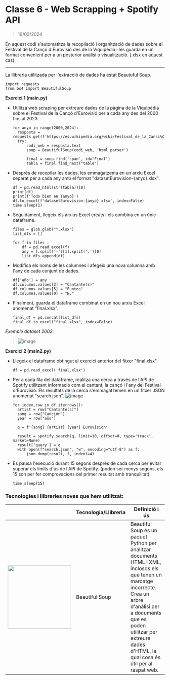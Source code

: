 # Classe 6 - Web Scrapping + Spotify API 
> 19/03/2024

En aquest codi s'automatitza la recopilació i organització de dades sobre el Festival de la Cançó d'Eurovisió des de la Viquipèdia i les guarda en un format convenient per a un posterior anàlisi o visualització. (.xlsx en aquest cas) 

<hr>
La llibreria utilitzada per l'extracció de dades ha estat Beautuful Soup.

```
import requests
from bs4 import BeautifulSoup
```

**Exercici 1 (main.py)**
- Utilitza web scraping per extreure dades de la pàgina de la Viquipèdia sobre el Festival de la Cançó d'Eurovisió per a cada any des del 2000 fins al 2023.
  ```
  for anyo in range(2000,2024):
    resposta = requests.get(f'https://es.wikipedia.org/wiki/Festival_de_la_Canci%C3%B3n_de_Eurovisi%C3%B3n_{anyo}')
    try:
        codi_web = resposta.text
        soup = BeautifulSoup(codi_web, 'html.parser')

        final = soup.find('span', id='Final')
        tabla = final.find_next("table")
  ```
- Després de recopilar les dades, les emmagatzema en un arxiu Excel separat per a cada any amb el format "datasetEurovision-{anyo}.xlsx".
  ```
  df = pd.read_html(str(tabla))[0]
  print(df)
  print(f'Todo bien en {anyo}')
  df.to_excel(f'datasetEurovision-{anyo}.xlsx', index=False)
  time.sleep(1)
  ```
- Seguidament, llegeix els arxius Excel creats i els combina en un únic dataframe.
  ```
  files = glob.glob("*.xlsx")
  list_dfs = []
  
  for f in files :
      df = pd.read_excel(f)
      any = f.split('-')[1].split('.')[0]
      list_dfs.append(df)
  ```
- Modifica els noms de les columnes i afegeix una nova columna amb l'any de cada conjunt de dades.
  ```
  df['año'] = any
  df.columns.values[2] = "Cantante(s)"
  df.columns.values[5] = "Puntos"
  df.columns.values[0] = "N."
  ```

- Finalment, guarda el dataframe combinat en un nou arxiu Excel anomenat "final.xlsx".
  ```
  final_df = pd.concat(list_dfs)
  final_df.to_excel("final.xlsx", index=False)
  ```
  
_Exemple dataset 2002_:
  > ![image](https://github.com/albertarrebola08/bigdataUABopt4/assets/104431726/faaf885a-b0b6-4b36-b224-965f97779b6b)

**Exercici 2 (main2.py)**
- Llegeix el dataframe obtingut al exercici anterior del fitxer "final.xlsx".
  ```
  df = pd.read_excel('final.xlsx')
  ```
- Per a cada fila del dataframe, realitza una cerca a través de l'API de Spotify utilitzant informació com el cantant, la cançó i l'any del Festival d'Eurovisió. Els resultats de la cerca s'emmagatzemen en un fitxer JSON anomenat "search.json".
  ![image](https://github.com/albertarrebola08/bigdataUABopt4/assets/104431726/ccb20c7b-f1f8-4a26-8aef-1b29f1c05840)
  ```
  for index,row in df.iterrows():
    artist = row["Cantante(s)"]
    song = row["Canción"]
    year = row["año"]

    q = f'{song} {artist} {year} Eurovision'

    result = spotify.search(q, limit=10, offset=0, type='track', market=None)
    result['query'] = q
    with open(f"search.json", "w", encoding="utf-8") as f:
        json.dump(result, f, indent=4)
  ```
- Es pausa l'execució durant 15 segons després de cada cerca per evitar superar els límits d'ús de l'API de Spotify. (poden ser menys segons, els 15 son per fer comprovacions del primer resultat amb tranquilitat).
  ```
  time.sleep(15)
  ````
### Tecnologies i llibreries noves que hem utilitzat: 

|               | Tecnologia/Llibreria | Definició i ús                             |
|-----------------------|-----------------------|----------------------------------------|
| <img src="https://miro.medium.com/v2/resize:fit:772/0*oN9jA-Ad3mRlPAYy.png" width="200px"> | Beautiful Soup                 | Beautiful Soup és un paquet Python per analitzar documents HTML i XML, inclosos els que tenen un marcatge incorrecte. Crea un arbre d'anàlisi per a documents que es poden utilitzar per extreure dades d'HTML, la qual cosa és útil per al raspat web. |
